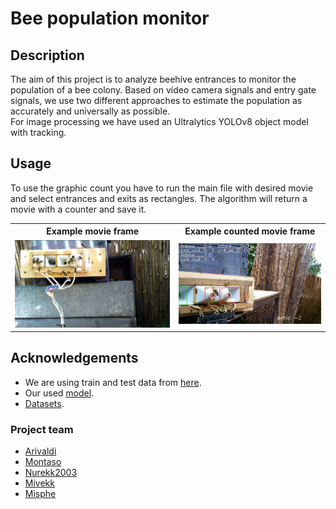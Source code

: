 # Bee population monitor


## Description
The aim of this project is to analyze beehive entrances to monitor the population of a bee colony. 
Based on video camera signals and entry gate signals, we use two different approaches to estimate the population as accurately and universally as possible.
<br />
For image processing we have used an Ultralytics YOLOv8 object model with tracking.


## Usage
To use the graphic count you have to run the main file with desired movie and select entrances and exits as rectangles.
The algorithm will return a movie with a counter and save it.
<br />
<table>
  <tr>
    <th style="text-align:center">Example movie frame</th>
    <th style="text-align:center">Example counted movie frame</th>
  </tr>
  <tr>
    <td><img src="example_images/example_view.png" alt="Example Movie" /></td>
    <td><img src="example_images/example_counted.png" alt="Example Counted" /></td>
  </tr>
</table>


<!-- Can add a license here -->

## Acknowledgements
* We are using train and test data from [here](https://github.com/atauri/splendidBC/tree/main/02_testingSw).
* Our used [model](https://docs.ultralytics.com/datasets/obb/).
* [Datasets](https://drive.google.com/file/d/1R3MvA9R4y3U3-nHWMdMNHXGH58sKyvjJ/view?usp=drive_link).

### Project team
- [Arivaldi](https://github.com/ar1valdi)
- [Montaso](https://github.com/Montaso)
- [Nurekk2003](https://github.com/NUREKK2003)
- [Mivekk](https://github.com/Mivekk)
- [Misphe](https://github.com/Misphe)







